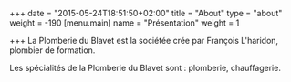 +++
date = "2015-05-24T18:51:50+02:00"
title = "About"
type = "about"
weight = -190
[menu.main]
name = "Présentation"
weight = 1

+++
La Plomberie du Blavet est la sociétée crée par François L'haridon, plombier de formation.

Les spécialités de la Plomberie du Blavet sont : plomberie, chauffagerie.